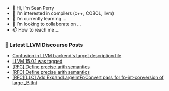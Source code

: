 - 👋 Hi, I’m Sean Perry
- 👀 I’m interested in compilers (c++, COBOL, llvm)
- 🌱 I’m currently learning ...
- 💞️ I’m looking to collaborate on ...
- 📫 How to reach me ...

<!---
s66perry/s66perry is a ✨ special ✨ repository because its `README.md` (this file) appears on your GitHub profile.
You can click the Preview link to take a look at your changes.
--->
### 📕 Latest LLVM Discourse Posts

<!-- DISCOURSE-LLVM:START -->
- [Confusion in LLVM backend&#39;s target description file](https://discourse.llvm.org/t/confusion-in-llvm-backends-target-description-file/65527#post_5)
- [LLVM 15.0.1 was tagged](https://discourse.llvm.org/t/llvm-15-0-1-was-tagged/65381?page=2#post_25)
- [[RFC] Define precise arith semantics](https://discourse.llvm.org/t/rfc-define-precise-arith-semantics/65507#post_19)
- [[RFC] Define precise arith semantics](https://discourse.llvm.org/t/rfc-define-precise-arith-semantics/65507#post_18)
- [[RFC][LLC] Add ExpandLargeIntFpConvert pass for fp-int-conversion of large _BitInt](https://discourse.llvm.org/t/rfc-llc-add-expandlargeintfpconvert-pass-for-fp-int-conversion-of-large-bitint/65528#post_2)
<!-- DISCOURSE-LLVM:END -->
